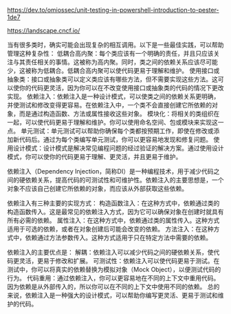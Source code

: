 https://dev.to/omiossec/unit-testing-in-powershell-introduction-to-pester-1de7

https://landscape.cncf.io/

当有很多类时，确实可能会出现复杂的相互调用。以下是一些最佳实践，可以帮助管理这种复杂性：
低耦合高内聚：每个类应该有一个明确的责任，并且只应该关注与其责任相关的事情。这被称为高内聚。同时，类之间的依赖关系应该尽可能少，这被称为低耦合。低耦合高内聚可以使代码更易于理解和维护。
使用接口或抽象类：接口或抽象类可以定义类应该有哪些方法，但不需要实现这些方法。这可以使你的代码更灵活，因为你可以在不改变使用接口或抽象类的代码的情况下更改实现。
依赖注入：依赖注入是一种设计模式，可以使类之间的依赖关系更明确，并使测试和修改变得更容易。在依赖注入中，一个类不会直接创建它所依赖的对象，而是通过构造函数、方法或属性接收这些对象。
模块化：将相关的类组织在一起，可以使代码更易于理解和维护。你可以使用命名空间、包或模块来实现这一点。
单元测试：单元测试可以帮助你确保每个类都按预期工作，即使在修改或添加新代码后。通过为每个类编写单元测试，你可以更容易地发现和修复问题。
使用设计模式：设计模式是解决常见编程问题的经过验证的解决方案。通过使用设计模式，你可以使你的代码更易于理解、更灵活，并且更易于维护。



依赖注入（Dependency Injection，简称DI）是一种编程技术，用于减少代码之间的硬依赖关系，提高代码的可测试性和可维护性。依赖注入的主要思想是，一个对象不应该自己创建它所依赖的对象，而应该从外部获取这些依赖。

依赖注入有三种主要的实现方式：
构造函数注入：在这种方式中，依赖通过类的构造函数传入。这是最常见的依赖注入方式，因为它可以确保对象在创建时就具有所有必需的依赖。
属性注入：在这种方式中，依赖通过类的属性传入。这种方式适用于可选的依赖，或者在对象创建后可能会改变的依赖。
方法注入：在这种方式中，依赖通过方法参数传入。这种方式适用于只在特定方法中需要的依赖。

依赖注入的主要优点是：
解耦：依赖注入可以减少代码之间的硬依赖关系，使代码更灵活，更易于修改和扩展。
可测试性：依赖注入可以使代码更易于测试。在测试中，你可以将真实的依赖替换为模拟对象（Mock Object），以便测试代码的行为。
代码重用：通过依赖注入，你可以更容易地在不同的上下文中重用代码。因为依赖是从外部传入的，所以你可以在不同的上下文中使用不同的依赖。
总的来说，依赖注入是一种强大的设计模式，可以帮助你编写更灵活、更易于测试和维护的代码。
